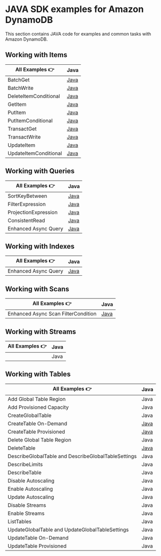 # JAVA SDK examples for Amazon DynamoDB

This section contains JAVA code for examples and common tasks with Amazon DynamoDB.

## Working with Items

| All Examples 👉       | Java |
| --------------------- | ---- |
| BatchGet              | [Java](./WorkingWithItems/BatchGetItem.java) |
| BatchWrite            | [Java](./WorkingWithItems/BatchWriteItem.java)  |
| DeleteItemConditional | [Java](./WorkingWithItems/DeleteItem.java)  |
| GetItem               | [Java](./WorkingWithItems/GetItem.java)  |
| PutItem               | [Java](./WorkingWithItems/PutItem.java)  |
| PutItemConditional    | [Java](./WorkingWithItems/PutItemConditional.java)  |
| TransactGet           | [Java](./WorkingWithItems/TransactGetItem.java)  |
| TransactWrite         | [Java](./WorkingWithItems/TransactWriteItem.java)  |
| UpdateItem            | [Java](./WorkingWithItems/UpdateItem.java)  |
| UpdateItemConditional | [Java](./WorkingWithItems/UpdateItemConditional.java)  |

## Working with Queries

| All Examples 👉        | Java |
| ---------------------- | ---- |
| SortKeyBetween         | [Java](./WorkingWithQueries/QueryWithSortKey.java)  |
| FilterExpression       | [Java](./WorkingWithQueries/QueryWithFilterExpression.java)  |
| ProjectionExpression   | [Java](./WorkingWithQueries/QueryWithProjectionExpression.java)  |
| ConsistentRead         | [Java](./WorkingWithQueries/QueryConsistentRead.java)  |
| Enhanced Async Query   | [Java](./WorkingWithQueries/TableAsyncQuery.java)  |


## Working with Indexes

| All Examples 👉 | Java |
| --------------- | ---- |
| Enhanced Async Query   | [Java](./WorkingWithIndexes/TableAsyncQueryIndex.java) |

## Working with Scans

| All Examples 👉 | Java |
| --------------- | ---- |
| Enhanced Async Scan FilterCondition | [Java](./WorkingWithScans/TableAsyncScan.java) |

## Working with Streams

| All Examples 👉 | Java |
| --------------- | ---- |
|                 | Java |

## Working with Tables

| All Examples 👉                                     | Java |
| --------------------------------------------------- | ---- |
| Add Global Table Region                             | Java |
| Add Provisioned Capacity                            | Java |
| CreateGlobalTable                                   | Java |
| CreateTable On-Demand                               | [Java](./WorkingWithTables/CreateTableOnDemand.java) |
| CreateTable Provisioned                             | [Java](./WorkingWithTables/CreateTableProvisioned.java) |
| Delete Global Table Region                          | Java |
| DeleteTable                                         | [Java](./WorkingWithTables/DeleteTable.java) |
| DescribeGlobalTable and DescribeGlobalTableSettings | Java |
| DescribeLimits                                      | Java |
| DescribeTable                                       | Java |
| Disable Autoscaling                                 | Java |
| Enable Autoscaling                                  | Java |
| Update Autoscaling                                  | Java |
| Disable Streams                                     | Java |
| Enable Streams                                      | Java |
| ListTables                                          | Java |
| UpdateGlobalTable and UpdateGlobalTableSettings     | Java |
| UpdateTable On-Demand                               | Java |
| UpdateTable Provisioned                             | Java |
